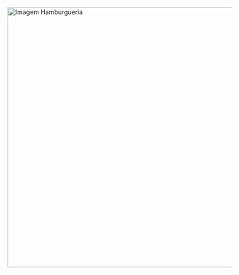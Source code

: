 <img width="900" height="584" alt="Imagem Hamburgueria" src="https://github.com/user-attachments/assets/480bf601-fb96-43a3-ad85-2335bd2f5c84" />
